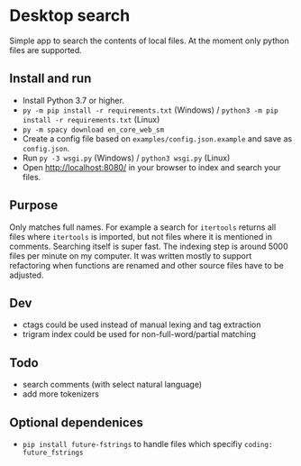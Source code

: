 # Desktop search

Simple app to search the contents of local files. At the moment only python files are supported.

## Install and run
- Install Python 3.7 or higher.
- `py -m pip install -r requirements.txt` (Windows) / `python3 -m pip install -r requirements.txt` (Linux)
- `py -m spacy download en_core_web_sm`
- Create a config file based on `examples/config.json.example` and save as `config.json`.
- Run `py -3 wsgi.py` (Windows) / `python3 wsgi.py` (Linux)
- Open <http://localhost:8080/> in your browser to index and search your files.

## Purpose

Only matches full names. For example a search for `itertools` returns all files where `itertools` is imported, but not files where it is mentioned in comments.
Searching itself is super fast. The indexing step is around 5000 files per minute on my computer. It was written mostly to support refactoring when functions are renamed and other source files have to be adjusted.

## Dev
- ctags could be used instead of manual lexing and tag extraction
- trigram index could be used for non-full-word/partial matching

## Todo
- search comments (with select natural language)
- add more tokenizers

## Optional dependenices
- `pip install future-fstrings` to handle files which specifiy `coding: future_fstrings`
